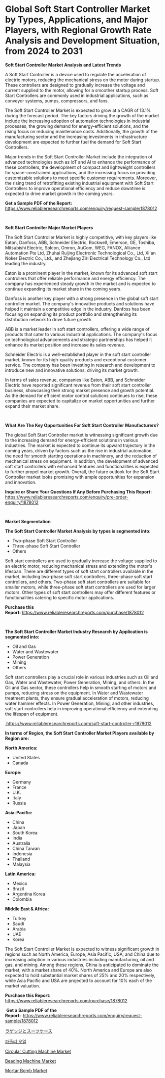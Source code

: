 <p><h1>Global Soft Start Controller Market by Types, Applications, and Major Players, with Regional Growth Rate Analysis and Development Situation, from 2024 to 2031</h1></p><p><strong>Soft Start Controller Market Analysis and Latest Trends</strong></p>
<p><p>A Soft Start Controller is a device used to regulate the acceleration of electric motors, reducing the mechanical stress on the motor during startup. These controllers are designed to gradually increase the voltage and current supplied to the motor, allowing for a smoother startup process. Soft Start Controllers are commonly used in industrial applications, such as conveyor systems, pumps, compressors, and fans.</p><p>The Soft Start Controller Market is expected to grow at a CAGR of 13.1% during the forecast period. The key factors driving the growth of the market include the increasing adoption of automation technologies in industrial processes, the growing demand for energy-efficient solutions, and the rising focus on reducing maintenance costs. Additionally, the growth of the manufacturing sector and the increasing investments in infrastructure development are expected to further fuel the demand for Soft Start Controllers.</p><p>Major trends in the Soft Start Controller Market include the integration of advanced technologies such as IoT and AI to enhance the performance of these controllers, the development of compact and lightweight controllers for space-constrained applications, and the increasing focus on providing customizable solutions to meet specific customer requirements. Moreover, the rising trend of retrofitting existing industrial equipment with Soft Start Controllers to improve operational efficiency and reduce downtime is expected to drive market growth in the coming years.</p></p>
<p><strong>Get a Sample PDF of the Report:&nbsp;</strong> <a href="https://www.reliableresearchreports.com/enquiry/request-sample/1878012">https://www.reliableresearchreports.com/enquiry/request-sample/1878012</a></p>
<p>&nbsp;</p>
<p><strong>Soft Start Controller Major Market Players</strong></p>
<p><p>The Soft Start Controller Market is highly competitive, with key players like Eaton, Danfoss, ABB, Schneider Electric, Rockwell, Emerson, GE, Toshiba, Mitsubishi Electric, Solcon, Omron, AuCom, WEG, FANOX, Alliance Automation Pte Ltd, Zhuhai Ruijing Electronic Technological Co., Ltd, Xi'an Noker Electric Co., Ltd., and Zhejiang Ziri Electrical Technology Co., Ltd leading the industry.</p><p>Eaton is a prominent player in the market, known for its advanced soft start controllers that offer reliable performance and energy efficiency. The company has experienced steady growth in the market and is expected to continue expanding its market share in the coming years.</p><p>Danfoss is another key player with a strong presence in the global soft start controller market. The company's innovative products and solutions have helped it maintain a competitive edge in the industry. Danfoss has been focusing on expanding its product portfolio and strengthening its distribution network to drive future growth.</p><p>ABB is a market leader in soft start controllers, offering a wide range of products that cater to various industrial applications. The company's focus on technological advancements and strategic partnerships has helped it enhance its market position and increase its sales revenue.</p><p>Schneider Electric is a well-established player in the soft start controller market, known for its high-quality products and exceptional customer service. The company has been investing in research and development to introduce new and innovative solutions, driving its market growth.</p><p>In terms of sales revenue, companies like Eaton, ABB, and Schneider Electric have reported significant revenue from their soft start controller business, showcasing their strong market presence and growth potential. As the demand for efficient motor control solutions continues to rise, these companies are expected to capitalize on market opportunities and further expand their market share.</p></p>
<p>&nbsp;</p>
<p><strong>What Are The Key Opportunities For Soft Start Controller Manufacturers?</strong></p>
<p><p>The global Soft Start Controller market is witnessing significant growth due to the increasing demand for energy-efficient solutions in various industries. The market is expected to continue its upward trajectory in the coming years, driven by factors such as the rise in industrial automation, the need for smooth starting operations in machinery, and the reduction of mechanical stress on equipment. In addition, the development of advanced soft start controllers with enhanced features and functionalities is expected to further propel market growth. Overall, the future outlook for the Soft Start Controller market looks promising with ample opportunities for expansion and innovation.</p></p>
<p><strong>Inquire or Share Your Questions If Any Before Purchasing This Report:</strong> <a href="https://www.reliableresearchreports.com/enquiry/pre-order-enquiry/1878012">https://www.reliableresearchreports.com/enquiry/pre-order-enquiry/1878012</a></p>
<p>&nbsp;</p>
<p><strong>Market Segmentation</strong></p>
<p><strong>The Soft Start Controller Market Analysis by types is segmented into:</strong></p>
<p><ul><li>Two-phase Soft Start Controller</li><li>Three-phase Soft Start Controller</li><li>Others</li></ul></p>
<p><p>Soft start controllers are used to gradually increase the voltage supplied to an electric motor, reducing mechanical stress and extending the motor's lifespan. There are different types of soft start controllers available in the market, including two-phase soft start controllers, three-phase soft start controllers, and others. Two-phase soft start controllers are suitable for smaller motors, while three-phase soft start controllers are used for larger motors. Other types of soft start controllers may offer different features or functionalities catering to specific motor applications.</p></p>
<p><strong>Purchase this Report:&nbsp;</strong><a href="https://www.reliableresearchreports.com/purchase/1878012">https://www.reliableresearchreports.com/purchase/1878012</a></p>
<p>&nbsp;</p>
<p><strong>The Soft Start Controller Market Industry Research by Application is segmented into:</strong></p>
<p><ul><li>Oil and Gas</li><li>Water and Wastewater</li><li>Power Generation</li><li>Mining</li><li>Others</li></ul></p>
<p><p>Soft start controllers play a crucial role in various industries such as Oil and Gas, Water and Wastewater, Power Generation, Mining, and others. In the Oil and Gas sector, these controllers help in smooth starting of motors and pumps, reducing stress on the equipment. In Water and Wastewater treatment plants, they ensure gradual acceleration of motors, reducing water hammer effects. In Power Generation, Mining, and other industries, soft start controllers help in improving operational efficiency and extending the lifespan of equipment.</p></p>
<p><a href="https://www.reliableresearchreports.com/soft-start-controller-r1878012">&nbsp;https://www.reliableresearchreports.com/soft-start-controller-r1878012</a></p>
<p><strong>In terms of Region, the Soft Start Controller Market Players available by Region are:</strong></p>
<p>
    <p> <strong> North America: </strong>
        <ul>
            <li>United States</li>
            <li>Canada</li>
        </ul>
        </p> 
    <p> <strong> Europe: </strong>
        <ul>
            <li>Germany</li>
            <li>France</li>
            <li>U.K.</li>
            <li>Italy</li>
            <li>Russia</li>
        </ul>
        </p> 
    <p> <strong> Asia-Pacific: </strong>
        <ul>
            <li>China</li>
            <li>Japan</li>
            <li>South Korea</li>
            <li>India</li>
            <li>Australia</li>
            <li>China Taiwan</li>
            <li>Indonesia</li>
            <li>Thailand</li>
            <li>Malaysia</li>
        </ul>
        </p> 
    <p> <strong> Latin America: </strong>
        <ul>
            <li>Mexico</li>
            <li>Brazil</li>
            <li>Argentina Korea</li>
            <li>Colombia</li>
        </ul>
        </p> 
    <p> <strong> Middle East & Africa: </strong>
        <ul>
            <li>Turkey</li>
            <li>Saudi</li>
            <li>Arabia</li>
            <li>UAE</li>
            <li>Korea</li>
        </ul>
    </p>
    </p>
<p><p>The Soft Start Controller Market is expected to witness significant growth in regions such as North America, Europe, Asia Pacific, USA, and China due to increasing adoption in various industries including manufacturing, oil and gas, and mining. Among these regions, China is anticipated to dominate the market, with a market share of 40%. North America and Europe are also expected to hold substantial market shares of 25% and 20% respectively, while Asia Pacific and USA are projected to account for 10% each of the market valuation.</p></p>
<p><strong>Purchase this Report: </strong><a href="https://www.reliableresearchreports.com/purchase/1878012">https://www.reliableresearchreports.com/purchase/1878012</a></p>
<p>&nbsp;<strong>Get a Sample PDF of the Report:&nbsp;&nbsp;</strong><a href="https://www.reliableresearchreports.com/enquiry/request-sample/1878012">https://www.reliableresearchreports.com/enquiry/request-sample/1878012</a></p>
<p><strong></strong></p>
<p><p><a href="https://github.com/oafhukehf4709715/Market-Research-Report-List-1/blob/main/601916438045.md">ラゲッジとスーツケース</a></p><p><a href="https://github.com/JackieFauhey9089475/Market-Research-Report-List-1/blob/main/360426834119.md">파촐리 오일</a></p><p><a href="https://github.com/gamblestampleyjenny50m5sl6/Market-Research-Report-List-2/blob/main/circular-cutting-machine-market.md">Circular Cutting Machine Market</a></p><p><a href="https://github.com/wwwkeltoum/Market-Research-Report-List-3/blob/main/beading-machine-market.md">Beading Machine Market</a></p><p><a href="https://issuu.com/reportprime-2/docs/mortar-bomb-market-size-2030.pptx">Mortar Bomb Market</a></p></p>